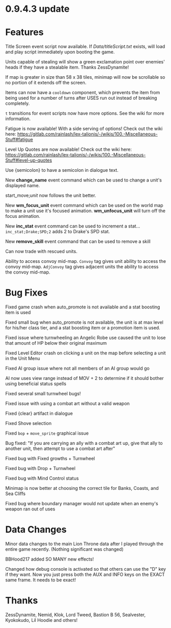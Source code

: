 # 0.9.4.3 update

# Features
Title Screen event script now available. If _Data/titleScript.txt_ exists, will load and play script immediately upon booting the game.

Units capable of stealing will show a green exclamation point over enemies' heads if they have a stealable item. Thanks ZessDynamite!

If map is greater in size than 58 x 38 tiles, minimap will now be scrollable so no portion of it extends off the screen.

Items can now have a `cooldown` component, which prevents the item from being used for a number of turns after USES run out instead of breaking completely.

`t` transitions for event scripts now have more options. See the wiki for more information.

Fatigue is now available! With a side serving of options! Check out the wiki here: https://gitlab.com/rainlash/lex-talionis/-/wikis/100.-Miscellaneous-Stuff#fatigue

Level Up Quotes are now available! Check out the wiki here: https://gitlab.com/rainlash/lex-talionis/-/wikis/100.-Miscellaneous-Stuff#level-up-quotes

Use {semicolon} to have a semicolon in dialogue text.

New **change_name** event command which can be used to change a unit's displayed name.

start_move;_unit_ now follows the unit better.

New **wm_focus_unit** event command which can be used on the world map to make a unit use it's focused animation. **wm_unfocus_unit** will turn off the focus animation.

New **inc_stat** event command can be used to increment a stat... `inc_stat;Drake;SPD;2` adds 2 to Drake's SPD stat.

New **remove_skill** event command that can be used to remove a skill

Can now trade with rescued units.

Ability to access convoy mid-map. `Convoy` tag gives unit ability to access the convoy mid-map. `AdjConvoy` tag gives adjacent units the ability to access the convoy mid-map.

# Bug Fixes
Fixed game crash when auto_promote is not available and a stat boosting item is used

Fixed small bug when auto_promote is not available, the unit is at max level for his/her class tier, and a stat boosting item or a promotion item is used.

Fixed issue where turnwheeling an Angelic Robe use caused the unit to lose that amount of HP below their original maximum

Fixed Level Editor crash on clicking a unit on the map before selecting a unit in the Unit Menu

Fixed AI group issue where not all members of an AI group would go

AI now uses view range instead of MOV + 2 to determine if it should bother using beneficial status spells

Fixed several small turnwheel bugs!

Fixed issue with using a combat art without a valid weapon

Fixed {clear} artifact in dialogue

Fixed Shove selection

Fixed `bop` + `move_sprite` graphical issue

Bug fixed: "If you are carrying an ally with a combat art up, give that ally to another unit, then attempt to use a combat art after"

Fixed bug with Fixed growths + Turnwheel

Fixed bug with Drop + Turnwheel

Fixed bug with Mind Control status

Minimap is now better at choosing the correct tile for Banks, Coasts, and Sea Cliffs

Fixed bug where boundary manager would not update when an enemy's weapon ran out of uses

# Data Changes

Minor data changes to the main Lion Throne data after I played through the entire game recently. (Nothing significant was changed)

BBHood217 added SO MANY new effects!

Changed how debug console is activated so that others can use the "D" key if they want. Now you just press both the AUX and INFO keys on the EXACT same frame. It needs to be exact!

# Thanks
ZessDynamite, Nemid, Klok, Lord Tweed, Bastion B 56, Sealvester, Kyokokudo, Lil Hoodie and others!